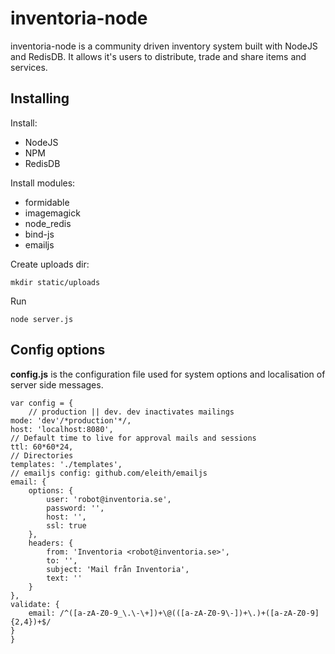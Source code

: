 inventoria-node
===============

inventoria-node is a community driven inventory system built with NodeJS and RedisDB. It allows it's users to distribute, trade and share items and services.


Installing
------------

Install:

* NodeJS
* NPM
* RedisDB

Install modules:

* formidable
* imagemagick
* node_redis
* bind-js
* emailjs

Create uploads dir:

    mkdir static/uploads

Run

    node server.js

Config options
--------------

**config.js** is the configuration file used for system options and localisation of server side messages.

    var config = {
    	// production || dev. dev inactivates mailings
	mode: 'dev'/*production'*/,
	host: 'localhost:8080',
	// Default time to live for approval mails and sessions
	ttl: 60*60*24,
	// Directories
	templates: './templates',
	// emailjs config: github.com/eleith/emailjs
	email: {
		options: {
			user: 'robot@inventoria.se',
			password: '',
			host: '',
			ssl: true
		},
		headers: {
			from: 'Inventoria <robot@inventoria.se>',
			to: '',
			subject: 'Mail från Inventoria',
			text: ''
		}
	},
	validate: {
		email: /^([a-zA-Z0-9_\.\-\+])+\@(([a-zA-Z0-9\-])+\.)+([a-zA-Z0-9]{2,4})+$/
	}
    }